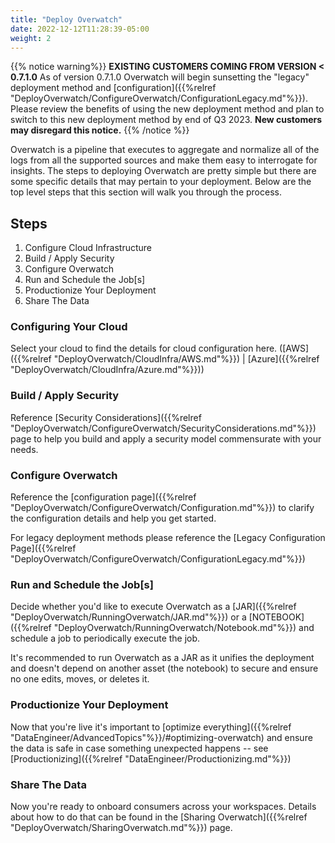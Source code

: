 ```yaml
---
title: "Deploy Overwatch"
date: 2022-12-12T11:28:39-05:00
weight: 2
---
```


{{% notice warning%}}
**EXISTING CUSTOMERS COMING FROM VERSION < 0.7.1.0** As of version 0.7.1.0 Overwatch will begin sunsetting
the "legacy" deployment method and
[configuration]({{%relref "DeployOverwatch/ConfigureOverwatch/ConfigurationLegacy.md"%}}). Please review the
benefits of using the new deployment method and plan to switch to this new deployment method by end of Q3 2023.
**New customers may disregard this notice.**
{{% /notice %}}

Overwatch is a pipeline that executes to aggregate and normalize all of the logs from all the supported sources and 
make them easy to interrogate for insights. The steps to deploying Overwatch are pretty simple but there are some 
specific details that may pertain to your deployment. Below are the top level steps that this section will walk you 
through the process.

## Steps
1. Configure Cloud Infrastructure
2. Build / Apply Security
3. Configure Overwatch
4. Run and Schedule the Job\[s\]
5. Productionize Your Deployment
6. Share The Data

### Configuring Your Cloud
Select your cloud to find the details for cloud configuration here. 
([AWS]({{%relref "DeployOverwatch/CloudInfra/AWS.md"%}}) | [Azure]({{%relref "DeployOverwatch/CloudInfra/Azure.md"%}}))

### Build / Apply Security
Reference [Security Considerations]({{%relref "DeployOverwatch/ConfigureOverwatch/SecurityConsiderations.md"%}}) page 
to help you build and apply a security model commensurate with your needs.

### Configure Overwatch
Reference the [configuration page]({{%relref "DeployOverwatch/ConfigureOverwatch/Configuration.md"%}}) to clarify the 
configuration details and help you get started.

For legacy deployment methods please reference the 
[Legacy Configuration Page]({{%relref "DeployOverwatch/ConfigureOverwatch/ConfigurationLegacy.md"%}})

### Run and Schedule the Job\[s\]
Decide whether you'd like to execute Overwatch as a [JAR]({{%relref "DeployOverwatch/RunningOverwatch/JAR.md"%}}) 
or a [NOTEBOOK]({{%relref "DeployOverwatch/RunningOverwatch/Notebook.md"%}}) and schedule a job to periodically 
execute the job.

It's recommended to run Overwatch as a JAR as it unifies the deployment and doesn't depend on another asset 
(the notebook) to secure and ensure no one edits, moves, or deletes it.

### Productionize Your Deployment
Now that you're live it's important to 
[optimize everything]({{%relref "DataEngineer/AdvancedTopics"%}}/#optimizing-overwatch) and ensure the data is safe 
in case something unexpected happens -- see [Productionizing]({{%relref "DataEngineer/Productionizing.md"%}})

### Share The Data
Now you're ready to onboard consumers across your workspaces. Details about how to do that can be found in the 
[Sharing Overwatch]({{%relref "DeployOverwatch/SharingOverwatch.md"%}}) page.